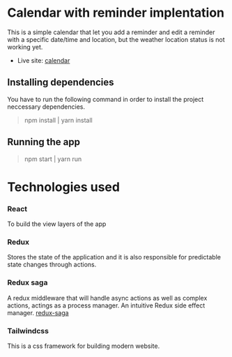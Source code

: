 # Calendar with reminder implentation

This is a simple calendar that let you add a reminder and edit a reminder with a specific date/time and location, but the weather location status is not working yet.

- Live site: [calendar](https://mercy-calendar.netlify.app/)

## Installing dependencies

You have to run the following command in order to install the project neccessary dependencies. 

> npm install | yarn install

## Running the app

> npm start | yarn run 

# Technologies used

### React 

To build the view layers of the app

### Redux 

Stores the state of the application and it is also responsible for predictable state changes through actions. 

### Redux saga 

A redux middleware that will handle async actions as well as complex actions, actings as a process manager. An intuitive Redux side effect manager.
[redux-saga](https://redux-saga.js.org/)

### Tailwindcss

This is a css framework for building modern website.
